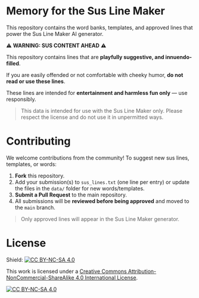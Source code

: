# Memory for the Sus Line Maker

This repository contains the word banks, templates, and approved lines that power the Sus Line Maker AI generator.

⚠️ **WARNING: SUS CONTENT AHEAD** ⚠️

This repository contains lines that are **playfully suggestive, and innuendo-filled**.  

If you are easily offended or not comfortable with cheeky humor, **do not read or use these lines**.  

These lines are intended for **entertainment and harmless fun only** — use responsibly.

> This data is intended for use with the Sus Line Maker only. Please respect the license and do not use it in unpermitted ways.

# Contributing

We welcome contributions from the community! To suggest new sus lines, templates, or words:

1. **Fork** this repository.
2. Add your submission(s) to `sus_lines.txt` (one line per entry) or update the files in the `data/` folder for new words/templates.
3. **Submit a Pull Request** to the main repository.
4. All submissions will be **reviewed before being approved** and moved to the `main` branch.

> Only approved lines will appear in the Sus Line Maker generator.

# License
Shield: [![CC BY-NC-SA 4.0][cc-by-nc-sa-shield]][cc-by-nc-sa]

This work is licensed under a
[Creative Commons Attribution-NonCommercial-ShareAlike 4.0 International License][cc-by-nc-sa].

[![CC BY-NC-SA 4.0][cc-by-nc-sa-image]][cc-by-nc-sa]

[cc-by-nc-sa]: http://creativecommons.org/licenses/by-nc-sa/4.0/
[cc-by-nc-sa-image]: https://licensebuttons.net/l/by-nc-sa/4.0/88x31.png
[cc-by-nc-sa-shield]: https://img.shields.io/badge/License-CC%20BY--NC--SA%204.0-lightgrey.svg
